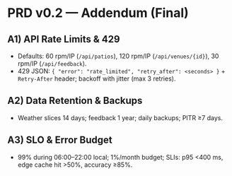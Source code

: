 # PRD v0.2 — Addendum (Final)

## A1) API Rate Limits & 429
- Defaults: 60 rpm/IP (`/api/patios`), 120 rpm/IP (`/api/venues/{id}`), 30 rpm/IP (`/api/feedback`).
- 429 JSON: `{ "error": "rate_limited", "retry_after": <seconds> }` + `Retry‑After` header; backoff with jitter (max 3 retries).

## A2) Data Retention & Backups
- Weather slices 14 days; feedback 1 year; daily backups; PITR ≥7 days.

## A3) SLO & Error Budget
- 99% during 06:00–22:00 local; 1%/month budget; SLIs: p95 <400 ms, edge cache hit >50%, accuracy ≥85%.
